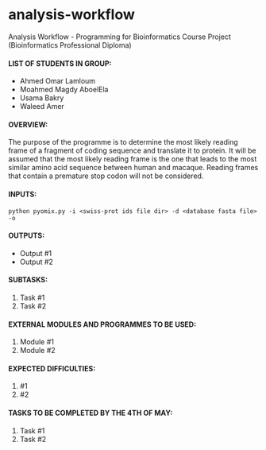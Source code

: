 # analysis-workflow
Analysis Workflow - Programming for Bioinformatics Course Project (Bioinformatics Professional Diploma)

#### LIST OF STUDENTS IN GROUP:
- Ahmed Omar Lamloum
- Moahmed Magdy AboelEla
- Usama Bakry
- Waleed Amer

#### OVERVIEW:
The purpose of the programme is to determine the most likely reading frame of a fragment of coding sequence and translate it to protein. It will be assumed that the most likely reading frame is the one that leads to the most similar amino acid sequence between human and macaque. Reading frames that contain a premature stop codon will not be considered.

#### INPUTS:
```
python pyomix.py -i <swiss-prot ids file dir> -d <database fasta file> -o 
``` 

#### OUTPUTS:
- Output #1
- Output #2

#### SUBTASKS:
1. Task #1
2. Task #2

#### EXTERNAL MODULES AND PROGRAMMES TO BE USED:
1. Module #1
2. Module #2

#### EXPECTED DIFFICULTIES:
1. #1
2. #2

#### TASKS TO BE COMPLETED BY THE 4TH OF MAY:
1. Task #1
2. Task #2 
